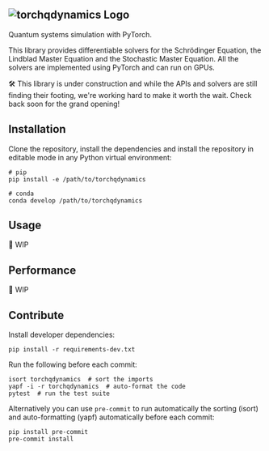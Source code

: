 ![torchqdynamics Logo](https://github.com/PierreGuilmin/torchqdynamics/blob/795768e392760ebf097392396367191f03fe39aa/media/torchqdynamics_logo.png)
---

Quantum systems simulation with PyTorch.

This library provides differentiable solvers for the Schrödinger Equation, the Lindblad Master Equation and the Stochastic Master Equation. All the solvers are implemented using PyTorch and can run on GPUs.

:hammer_and_wrench: This library is under construction and while the APIs and solvers are still finding their footing, we're working hard to make it worth the wait. Check back soon for the grand opening!

## Installation
Clone the repository, install the dependencies and install the repository in editable mode in any Python virtual environment:
```shell
# pip
pip install -e /path/to/torchqdynamics

# conda
conda develop /path/to/torchqdynamics
```

## Usage
:construction: WIP

## Performance
:construction: WIP

## Contribute
Install developer dependencies:
```shell
pip install -r requirements-dev.txt
```

Run the following before each commit:
```shell
isort torchqdynamics  # sort the imports
yapf -i -r torchqdynamics  # auto-format the code
pytest  # run the test suite
```

Alternatively you can use `pre-commit` to run automatically the sorting (isort)
and auto-formatting (yapf) automatically before each commit:
```shell
pip install pre-commit
pre-commit install
```
